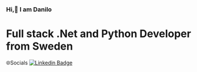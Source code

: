 ### Hi,👋 I am Danilo
# Full stack .Net and Python Developer from Sweden

🌐Socials
[![Linkedin Badge](https://img.shields.io/badge/-ludehsar-blue?style=flat-square&logo=Linkedin&logoColor=white&link=https://www.linkedin.com/in/ludehsar/)](https://www.linkedin.com/in/danilo-mirkovic/)
